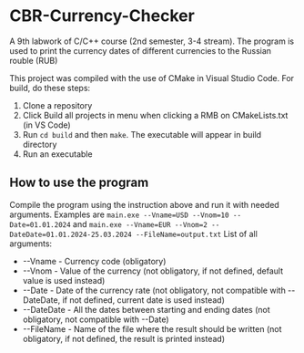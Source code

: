 # CBR-Currency-Checker
A 9th labwork of C/C++ course (2nd semester, 3-4 stream).
The program is used to print the currency dates of different currencies to the Russian rouble (RUB)

This project was compiled with the use of CMake in Visual Studio Code. For build, do these steps:
1. Clone a repository
2. Click Build all projects in menu when clicking a RMB on CMakeLists.txt (in VS Code)
3. Run `cd build` and then `make`. The executable will appear in build directory
4. Run an executable

## How to use the program
Compile the program using the instruction above and run it with needed arguments.
Examples are `main.exe --Vname=USD --Vnom=10 --Date=01.01.2024` and `main.exe --Vname=EUR --Vnom=2 --DateDate=01.01.2024-25.03.2024 --FileName=output.txt`
List of all arguments:
- --Vname - Currency code (obligatory)
- --Vnom - Value of the currency (not obligatory, if not defined, default value is used instead)
- --Date - Date of the currency rate (not obligatory, not compatible with --DateDate, if not defined, current date is used instead)
- --DateDate - All the dates between starting and ending dates (not obligatory, not compatible with --Date)
- --FileName - Name of the file where the result should be written (not obligatory, if not defined, the result is printed instead)

